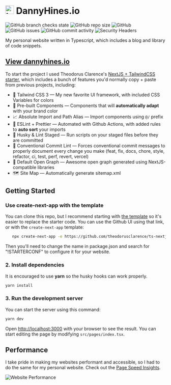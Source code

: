 <h1>
  <img alt="logo" src="/public/favicon/favicon-32x32.png" height="27" width="27">
  DannyHines.io
</h1>

![GitHub branch checks state](https://img.shields.io/github/checks-status/dannyhines/dannyhines.io/main)
![GitHub repo size](https://img.shields.io/github/repo-size/dannyhines/dannyhines.io)
![GitHub](https://img.shields.io/github/license/dannyhines/dannyhines.io)
![GitHub issues](https://img.shields.io/github/issues/dannyhines/dannyhines.io)
![GitHub commit activity](https://img.shields.io/github/commit-activity/m/dannyhines/dannyhines.io)
![Security Headers](https://img.shields.io/security-headers?url=https%3A%2F%2Fdannyhines.io)

My personal website written in Typescript, which includes a blog and library of code
snippets.

<h2>
<a href='https://www.dannyhines.io'>View dannyhines.io</a>
</h2>

To start the project I used Theodorus Clarence's
[NextJS + TailwindCSS starter](https://www.codefactor.io/repository/github/theodorusclarence/ts-nextjs-tailwind-starter),
which includes a bunch of features you'd normally copy + paste from previous projects,
including:

- 💨 Tailwind CSS 3 — My new favorite UI framework, with included CSS Variables for colors
- 💎 Pre-built Components — Components that will **automatically adapt** with your brand
  color
- 📈 Absolute Import and Path Alias — Import components using `@/` prefix
- 📏 ESLint + Prettier — Automated with Github Actions, with added rules to **auto sort**
  your imports
- 🐶 Husky & Lint Staged — Run scripts on your staged files before they are committed
- 🤖 Conventional Commit Lint — Forces conventional commit messages to properly document
  every change you make (feat, fix, docs, chore, style, refactor, ci, test, perf, revert,
  vercel)
- 👀 Default Open Graph — Awesome open graph generated using NextJS-compatible libraries
- 🗺 Site Map — Automatically generate sitemap.xml

## Getting Started

### Use create-next-app with the template

You can clone this repo, but I recommend starting with
[the template](https://www.codefactor.io/repository/github/theodorusclarence/ts-nextjs-tailwind-starter)
so it's easier to replace the starter code. You can use the Github UI using that link, or
with the `create-next-app` template:

```bash
   npx create-next-app -e https://github.com/theodorusclarence/ts-nextjs-tailwind-starter project-name
```

Then you'll need to change the name in package.json and search for "!STARTERCONF" to
configure it for your website.

### 2. Install dependencies

It is encouraged to use **yarn** so the husky hooks can work properly.

```bash
yarn install
```

### 3. Run the development server

You can start the server using this command:

```bash
yarn dev
```

Open [http://localhost:3000](http://localhost:3000) with your browser to see the result. You
can start editing the page by modifying `src/pages/index.tsx`.

## Performance

I take pride in making my websites performant and accessible, so I had to do the same for my
personal website. Check out the
[Page Speed Insights](https://pagespeed.web.dev/report?url=https%3A%2F%2Fdannyhines.io%2F&form_factor=desktop).

![Website Performance](https://res.cloudinary.com/dannyhines/image/upload/v1667869441/dannyhines.io/website-performance.png)
